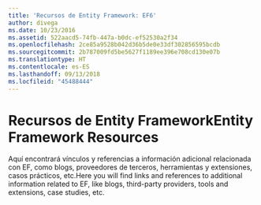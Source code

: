 ```yaml
---
title: 'Recursos de Entity Framework: EF6'
author: divega
ms.date: 10/23/2016
ms.assetid: 522aacd5-74fb-447a-b0dc-ef52530a2f34
ms.openlocfilehash: 2ce85a9528b042d36b5de0e33df302856595bcdb
ms.sourcegitcommit: 2b787009fd5be5627f1189ee396e708cd130e07b
ms.translationtype: HT
ms.contentlocale: es-ES
ms.lasthandoff: 09/13/2018
ms.locfileid: "45488444"
---
```

# <a name="entity-framework-resources"></a><span data-ttu-id="382cc-102">Recursos de Entity Framework</span><span class="sxs-lookup"><span data-stu-id="382cc-102">Entity Framework Resources</span></span>
<span data-ttu-id="382cc-103">Aquí encontrará vínculos y referencias a información adicional relacionada con EF, como blogs, proveedores de terceros, herramientas y extensiones, casos prácticos, etc.</span><span class="sxs-lookup"><span data-stu-id="382cc-103">Here you will find links and references to additional information related to EF, like blogs, third-party providers, tools and extensions, case studies, etc.</span></span>
